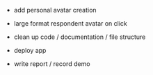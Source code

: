 - add personal avatar creation 
- large format respondent avatar on click

- clean up code / documentation / file structure

- deploy app

- write report / record demo